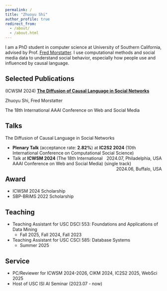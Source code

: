 ```yaml
---
permalink: /
title: "Zhuoyu Shi"
author_profile: true
redirect_from: 
  - /about/
  - /about.html
---
```


I am a PhD student in computer science at University of Southern California, advised by Prof. [Fred Morstatter](https://scholar.google.com/citations?user=u-8h3HcAAAAJ&hl=en). I use computational methods and social media data to understand social behavior, especially how people use and influenced by causal language. 


## Selected Publications
(ICWSM 2024) [**The Diffusion of Causal Language in Social Networks**](https://ojs.aaai.org/index.php/ICWSM/article/view/31399)

Zhuoyu Shi, Fred Morstatter

<i class="fa-regular fa-bookmark"></i> The 18th International AAAI Conference on Web and Social Media

## Talks
The Diffusion of Causal Language in Social Networks
- **<i style="color:#FF8C00" class="fa-solid fa-award"></i> Plenary Talk** (acceptance rate: **2.82%**) at **IC2S2 2024** (10th International Conference on Computational Social Science) <span style="float:right;">2024.07, Philadelphia, USA</span>
- Talk at **ICWSM 2024** (The 18th International AAAI Conference on Web and Social Media) (single track) <span style="float:right;">2024.06, Buffalo, USA</span>


## Award
* ICWSM 2024 Scholarship 
* SBP-BRiMS 2022 Scholarship


## Teaching
* Teaching Assistant for USC DSCI 553: Foundations and Applications of Data Mining
  * Fall 2025, Fall 2024, Fall 2023
* Teaching Assistant for USC CSCI 585: Database Systems
  * Summer 2025



## Service
* PC/Reviewer for ICWSM 2024-2026, CIKM 2024, IC2S2 2025, WebSci 2025
* Host of USC ISI AI Seminar (2023.07 - now)

